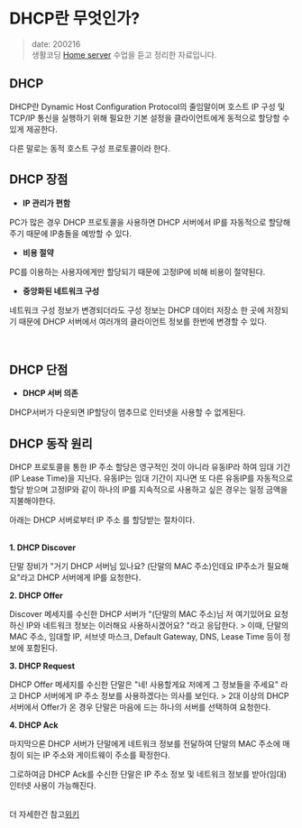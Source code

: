 DHCP란 무엇인가? <Badge text="song" />
======================================

> date: 200216  
> 생활코딩 [Home server](https://opentutorials.org/course/3265/20039) 수업을 듣고 정리한 자료입니다.

DHCP
----

DHCP란 Dynamic Host Configuration Protocol의 줄임말이며 호스트 IP 구성 및 TCP/IP 통신을 실행하기 위해 필요한 기본 설정을 클라이언트에게 동적으로 할당할 수 있게 제공한다.

다른 말로는 동적 호스트 구성 프로토콜이라 한다.

DHCP 장점
---------


-	**IP 관리가 편함**

PC가 많은 경우 DHCP 프로토콜을 사용하면 DHCP 서버에서 IP를 자동적으로 할당해주기 때문에 IP충돌을 예방할 수 있다.

-	**비용 절약**

PC를 이용하는 사용자에게만 할당되기 때문에 고정IP에 비해 비용이 절약된다.

-	**중앙화된 네트워크 구성**

네트워크 구성 정보가 변경되더라도 구성 정보는 DHCP 데이터 저장소 한 곳에 저장되기 때문에 DHCP 서버에서 여러개의 클라이언트 정보를 한번에 변경할 수 있다.

<br>

DHCP 단점
---------


-	**DHCP 서버 의존**

DHCP서버가 다운되면 IP할당이 멈추므로 인터넷을 사용할 수 없게된다.<br>

DHCP 동작 원리
--------------

DHCP 프로토콜을 통한 IP 주소 할당은 영구적인 것이 아니라 유동IP라 하여 임대 기간(IP Lease Time)을 지닌다. 유동IP는 임대 기간이 지나면 또 다른 유동IP를 자동적으로 할당 받으며 고정IP와 같이 하나의 IP를 지속적으로 사용하고 싶은 경우는 일정 금액을 지불해야한다.

아래는 DHCP 서버로부터 IP 주소 를 할당받는 절차이다.<br>
<br>

**1. DHCP Discover**

단말 장비가 "거기 DHCP 서버님 있나요? (단말의 MAC 주소)인데요 IP주소가 필요해요"라고 DHCP 서버에게 IP를 요청한다.

**2. DHCP Offer**

Discover 메세지를 수신한 DHCP 서버가 "(단말의 MAC 주소)님 저 여기있어요 요청하신 IP와 네트워크 정보는 이러해요 사용하시겠어요? "라고 응답한다. > 이때, 단말의 MAC 주소, 임대할 IP, 서브넷 마스크, Default Gateway, DNS, Lease Time 등이 정보에 포함된다.

**3. DHCP Request**

DHCP Offer 메세지를 수신한 단말은 "네! 사용할게요 저에게 그 정보들을 주세요" 라고 DHCP 서버에게 IP 주소 정보를 사용하겠다는 의사를 보인다. > 2대 이상의 DHCP 서버에서 Offer가 온 경우 단말은 마음에 드는 하나의 서버를 선택하여 요청한다.

**4. DHCP Ack**

마지막으론 DHCP 서버가 단말에게 네트워크 정보를 전달하여 단말의 MAC 주소에 매칭이 되는 IP 주소와 게이트웨이 주소를 확정한다.

그로하여금 DHCP Ack를 수신한 단말은 IP 주소 정보 및 네트워크 정보를 받아(임대) 인터넷 사용이 가능해진다.
<br>
<br>

더 자세한건 참고[위키](https://ko.wikipedia.org/wiki/%EB%8F%99%EC%A0%81_%ED%98%B8%EC%8A%A4%ED%8A%B8_%EA%B5%AC%EC%84%B1_%ED%94%84%EB%A1%9C%ED%86%A0%EC%BD%9C)
